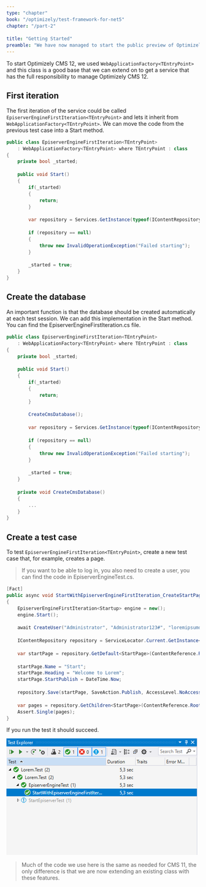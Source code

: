 ```yaml
---
type: "chapter"
book: "/optimizely/test-framework-for-net5"
chapter: "/part-2"

title: "Getting Started"
preamble: "We have now managed to start the public preview of Optimizely CMS 12 in the test project, and it is much easier now than before. But before we have a basis for that, a little more functions are needed."
---
```


To start Optimizely CMS 12, we used `WebApplicationFactory<TEntryPoint>` and this class is a good base that we can extend on to get a service that has the full responsibility to manage Optimizely CMS 12.

## First iteration

The first iteration of the service could be called `EpiserverEngineFirstIteration<TEntryPoint>` and lets it inherit from `WebApplicationFactory<TEntryPoint>`. We can move the code from the previous test case into a Start method.

```csharp
public class EpiserverEngineFirstIteration<TEntryPoint>
    : WebApplicationFactory<TEntryPoint> where TEntryPoint : class
{
	private bool _started;

 	public void Start()
	{
		if(_started)
        {
            return;
        }

        var repository = Services.GetInstance(typeof(IContentRepository));
        
        if (repository == null)
        {
            throw new InvalidOperationException("Failed starting");
        }

        _started = true;
    }
}
```

## Create the database

An important function is that the database should be created automatically at each test session. We can add this implementation in the Start method. You can find the EpiserverEngineFirstIteration.cs file.

```csharp
public class EpiserverEngineFirstIteration<TEntryPoint>
    : WebApplicationFactory<TEntryPoint> where TEntryPoint : class
{
	private bool _started;

 	public void Start()
	{
		if(_started)
        {
            return;
        }

        CreateCmsDatabase();
        
        var repository = Services.GetInstance(typeof(IContentRepository));
        
        if (repository == null)
        {
            throw new InvalidOperationException("Failed starting");
        }

        _started = true;
    }
        
    private void CreateCmsDatabase() 
    {
        ...
    }
}
```

## Create a test case

To test `EpiserverEngineFirstIteration<TEntryPoint>`, create a new test case that, for example, creates a page.

> If you want to be able to log in, you also need to create a user, you can find the code in EpiserverEngineTest.cs.

```csharp
[Fact]
public async void StartWithEpiserverEngineFirstIteration_CreateStartPage_HasPage()
{
    EpiserverEngineFirstIteration<Startup> engine = new();
    engine.Start();

    await CreateUser("Administrator", "Administrator123#", "loremipsumdonec@supersecretpassword.io", Roles.Administrators);

    IContentRepository repository = ServiceLocator.Current.GetInstance<IContentRepository>();

    var startPage = repository.GetDefault<StartPage>(ContentReference.RootPage);

    startPage.Name = "Start";
    startPage.Heading = "Welcome to Lorem";
    startPage.StartPublish = DateTime.Now;

    repository.Save(startPage, SaveAction.Publish, AccessLevel.NoAccess);

    var pages = repository.GetChildren<StartPage>(ContentReference.RootPage);
    Assert.Single(pages);
}
```

If you run the test it should succeed.

![](./resources/episerver_engine.first_test_succeded.png)

> Much of the code we use here is the same as needed for CMS 11, the only difference is that we are now extending an existing class with these features.

